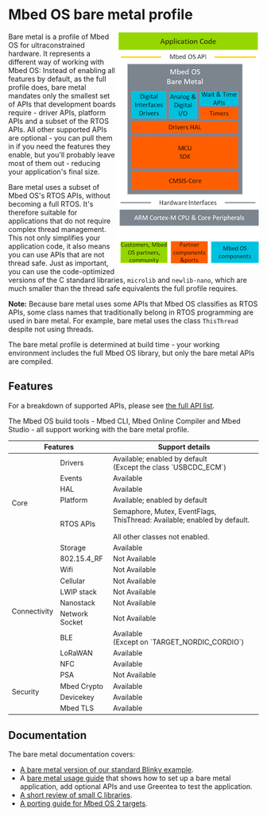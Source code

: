 # Mbed OS bare metal profile

<img src="../../images/bare_metal_block_diagram.png" align="right" />

Bare metal is a profile of Mbed OS for ultraconstrained hardware. It represents a different way of working with Mbed OS: Instead of enabling all features by default, as the full profile does, bare metal mandates only the smallest set of APIs that development boards require - driver APIs, platform APIs and a subset of the RTOS APIs. All other supported APIs are optional - you can pull them in if you need the features they enable, but you'll probably leave most of them out - reducing your application's final size.

Bare metal uses a subset of Mbed OS's RTOS APIs, without becoming a full RTOS. It's therefore suitable for applications that do not require complex thread management. This not only simplifies your application code, it also means you can use APIs that are not thread safe. Just as important, you can use the code-optimized versions of the C standard libraries, `microlib` and `newlib-nano`, which are much smaller than the thread safe equivalents the full profile requires.

<span class="notes">**Note:** Because bare metal uses some APIs that Mbed OS classifies as RTOS APIs, some class names that traditionally belong in RTOS programming are used in bare metal. For example, bare metal uses the class `ThisThread` despite not using threads.</span>

The bare metal profile is determined at build time - your working environment includes the full Mbed OS library, but only the bare metal APIs are compiled.

## Features

For a breakdown of supported APIs, please see [the full API list](../apis/index.html).

The Mbed OS build tools - Mbed CLI, Mbed Online Compiler and Mbed Studio - all support working with the bare metal profile.

<table>
    <thead>
        <tr>
            <th colspan="2">Features</th>
            <th>Support details</th>
        </tr>
    </thead>
    <tbody>
        <tr>
            <td rowspan="6">Core</td>
            <td>Drivers</td>
            <td>Available; enabled by default <br>(Except the class `USBCDC_ECM`)</td>
        </tr>
        <tr>        
            <td>Events</td>
            <td>Available</td>
        </tr>
        <tr>        
            <td>HAL</td>
            <td>Available</td>
        </tr>
        <tr>        
            <td>Platform</td>
            <td>Available; enabled by default</td>
        </tr>
            <tr>        
            <td>RTOS APIs</td>
            <td>Semaphore, Mutex, EventFlags, ThisThread: Available; enabled by default.<br><br> All other classes not enabled.</td>
        </tr>
        <tr>        
            <td>Storage</td>
            <td>Available</td>
        <tr>
            <td rowspan="9">Connectivity</td>
            <td>802.15.4_RF</td>
            <td>Not Available</td>
        </tr>
        <tr>
            <td>Wifi</td>
            <td>Not Available</td>
        </tr>
        <tr>
            <td>Cellular</td>
            <td>Not Available</td>
        </tr>
        <tr>
            <td>LWIP stack</td>
            <td>Not Available</td>
        </tr>
        <tr>
            <td>Nanostack</td>
            <td>Not Available</td>
        </tr>
        <tr>
            <td>Network Socket</td>
            <td>Not Available</td>
        </tr>
        </tr>
        <tr>
            <td>BLE</td>
            <td>Available<br>(Except on `TARGET_NORDIC_CORDIO`)</td>
        </tr>    
        <tr>
            <td>LoRaWAN</td>
            <td>Available</td>
        </tr>  
        <tr>
            <td>NFC</td>
            <td>Available</td>
        </tr>
        <tr>
            <td rowspan="4">Security</td>
            <td>PSA</td>
            <td>Not Available</td>
        </tr>
        <tr>
            <td>Mbed Crypto</td>
            <td>Available</td>
        </tr>
        <tr>
            <td>Devicekey</td>
            <td>Available</td>
        </tr>  
        <tr>
            <td>Mbed TLS</td>
            <td>Available</td>
        </tr>
    </tbody>
</table>

## Documentation

The bare metal documentation covers:

- [A bare metal version of our standard Blinky example](../bare-metal/bare-metal-example.html).
- A [bare metal usage guide](../bare-metal/using-the-bare-metal-profile.html) that shows how to set up a bare metal application, add optional APIs and use Greentea to test the application.
- [A short review of small C libraries](../bare-metal/using-small-c-libraries.html).
- [A porting guide for Mbed OS 2 targets](../bare-metal/porting-a-target-from-mbed-os-2-to-mbed-os-6-bare-metal.html).

<!--
<table>
    <thead>
        <tr>
            <th colspan="2">Features</th>
            <th>Bare metal profile</th>
            <th>Full profile</th>
        </tr>
    </thead>
    <tbody>
        <tr>
            <td rowspan="7">Core</td>
            <td>Drivers</td>
            <td>Available <br>(Except the class `USBCDC_ECM`)</td>
            <td>Available</td>
        </tr>
        <tr>        
            <td >Events</td>
            <td>Available</td>
            <td>Available</td>
        </tr>
        <tr>        
            <td >HAL</td>
            <td>Available</td>
            <td>Available</td>
        </tr>
        <tr>        
            <td >Platform</td>
            <td>Available</td>
            <td>Available</td>
        </tr>
        <tr>        
            <td>RTOS</td>
            <td>Not Available</td>
            <td>Available</td>
        </tr>  
            <tr>        
            <td>RTOS APIs <br> (Semaphore, Mutex, EventFlags, ThisThread)</td>
            <td>Available</td>
            <td>Available</td>
        </tr>
        <tr>        
            <td>Storage</td>
            <td>Available</td>
            <td>Available</td>     
        <tr>
            <td rowspan="9">Connectivity</td>
            <td>802.15.4_RF</td>
            <td>Not Available</td>
            <td>Available</td>
        </tr>
        <tr>
            <td>Wifi</td>
            <td>Not Available</td>
            <td>Available</td>
        </tr>
        <tr>
            <td>Cellular</td>
            <td>Not Available</td>
            <td>Available</td>
        </tr>
        <tr>
            <td>LWIP stack</td>
            <td>Not Available</td>
            <td>Available</td>
        </tr>
        <tr>
            <td>Nanostack</td>
            <td>Not Available</td>
            <td>Available</td>
        </tr>
        <tr>
            <td>Network Socket</td>
            <td>Not Available></td>
            <td>Available</td>
        </tr>
        </tr>
        <tr>
            <td>BLE</td>
            <td>Available<br>(Except on `TARGET_NORDIC_CORDIO`)</td>
            <td>Available</td>
        </tr>    
        <tr>
            <td>LoRaWAN</td>
            <td>Available</td>
            <td>Available</td>
        </tr>  
        <tr>
            <td>NFC</td>
            <td>Available</td>
            <td>Available</td>
        </tr>
        <tr>
            <td rowspan="4">Security</td>
            <td>PSA</td>
            <td>Not Available</td>
            <td>Available</td>
        </tr>
        <tr>
            <td>Mbed Crypto</td>
            <td>Available</td>
            <td>Available</td>
        </tr>
        <tr>
            <td>Devicekey</td>
            <td>Available</td>
            <td>Available</td>
        </tr>  
        <tr>
            <td>Mbed TLS</td>
            <td>Available</td>
            <td>Available</td>
        </tr>
    </tbody>
</table>
-->
